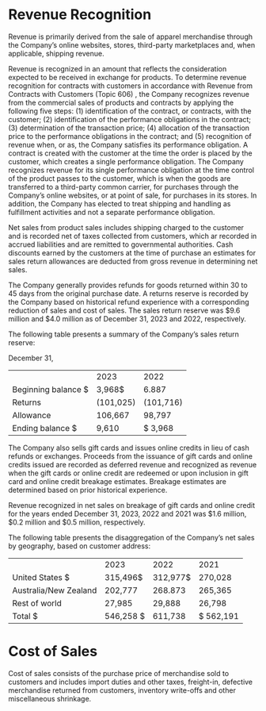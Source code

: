 # Revenue Recognition  

Revenue is primarily derived from the sale of apparel merchandise through the Company’s online websites, stores, third-party marketplaces and, when applicable, shipping revenue.  

Revenue is recognized in an amount that reflects the consideration expected to be received in exchange for products. To determine revenue recognition for contracts with customers in accordance with Revenue from Contracts with Customers (Topic 606) , the Company recognizes revenue from the commercial sales of products and contracts by applying the following five steps: (1) identification of the contract, or contracts, with the customer; (2) identification of the performance obligations in the contract; (3) determination of the transaction price; (4) allocation of the transaction price to the performance obligations in the contract; and (5) recognition of revenue when, or as, the Company satisfies its performance obligation. A contract is created with the customer at the time the order is placed by the customer, which creates a single performance obligation. The Company recognizes revenue for its single performance obligation at the time control of the product passes to the customer, which is when the goods are transferred to a third-party common carrier, for purchases through the Company’s online websites, or at point of sale, for purchases in its stores. In addition, the Company has elected to treat shipping and handling as fulfillment activities and not a separate performance obligation.  

Net sales from product sales includes shipping charged to the customer and is recorded net of taxes collected from customers, which ar recorded in accrued liabilities and are remitted to governmental authorities. Cash discounts earned by the customers at the time of purchase an estimates for sales return allowances are deducted from gross revenue in determining net sales.  

The Company generally provides refunds for goods returned within 30 to 45 days from the original purchase date. A returns reserve is recorded by the Company based on historical refund experience with a corresponding reduction of sales and cost of sales. The sales return reserve was $\$ 9.6$ million and $\$ 4.0$ million as of December 31, 2023 and 2022, respectively.  

The following table presents a summary of the Company’s sales return reserve:  

December 31,   


<html><body><table><tr><td></td><td>2023</td><td>2022</td></tr><tr><td>Beginning balance $</td><td>3,968$</td><td>6.887</td></tr><tr><td>Returns</td><td>(101,025)</td><td>(101,716)</td></tr><tr><td>Allowance</td><td>106,667</td><td>98,797</td></tr><tr><td>Ending balance $</td><td>9,610</td><td>$ 3,968</td></tr></table></body></html>  

The Company also sells gift cards and issues online credits in lieu of cash refunds or exchanges. Proceeds from the issuance of gift cards and online credits issued are recorded as deferred revenue and recognized as revenue when the gift cards or online credit are redeemed or upon inclusion in gift card and online credit breakage estimates. Breakage estimates are determined based on prior historical experience.  

Revenue recognized in net sales on breakage of gift cards and online credit for the years ended December 31, 2023, 2022 and 2021 was $\$ 1.6$ million, $\$ 0.2$ million and $\$ 0.5$ million, respectively.  

The following table presents the disaggregation of the Company’s net sales by geography, based on customer address:  

<html><body><table><tr><td></td><td>2023</td><td>2022</td><td>2021</td></tr><tr><td>United States $</td><td>315,496$</td><td>312,977$</td><td>270,028</td></tr><tr><td>Australia/New Zealand</td><td>202,777</td><td>268.873</td><td>265,365</td></tr><tr><td>Rest of world</td><td>27,985</td><td>29,888</td><td>26,798</td></tr><tr><td>Total $</td><td>546,258 $</td><td>611,738</td><td>$ 562,191</td></tr></table></body></html>  

# Cost of Sales  

Cost of sales consists of the purchase price of merchandise sold to customers and includes import duties and other taxes, freight-in, defective merchandise returned from customers, inventory write-offs and other miscellaneous shrinkage.  
